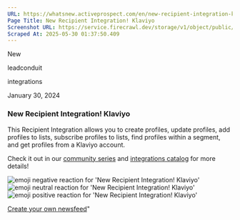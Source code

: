 ```yaml
---
URL: https://whatsnew.activeprospect.com/en/new-recipient-integration-klaviyo
Page Title: New Recipient Integration! Klaviyo
Screenshot URL: https://service.firecrawl.dev/storage/v1/object/public/media/screenshot-5b5c0e91-b92c-46e4-9a1c-5768603208f0.png
Scraped At: 2025-05-30 01:37:50.409
---
```

New






leadconduit





integrations



January 30, 2024

### New Recipient Integration! Klaviyo

This Recipient Integration allows you to create profiles, update profiles, add profiles to lists, subscribe profiles to lists, find profiles within a segment, and get profiles from a Klaviyo account.

Check it out in our [community series](https://community.activeprospect.com/series/5310055) and [integrations catalog](https://activeprospect.com/leadconduit/integrations/klaviyo/) for more details!

![emoji negative reaction for 'New Recipient Integration! Klaviyo'](https://app.getbeamer.com/images/emojiNeg.svg)![emoji neutral reaction for 'New Recipient Integration! Klaviyo'](https://app.getbeamer.com/images/emojiNeut.svg)![emoji positive reaction for 'New Recipient Integration! Klaviyo'](https://app.getbeamer.com/images/emojiPos.svg)

[Create your own newsfeed](https://www.getbeamer.com/?ref=watermark_MErKJCnu12412_public&company=ActiveProspect&watermarkRef=create&utm_term=MErKJCnu12412&utm_content=ActiveProspect&utm_source=standalone&utm_medium=footer&utm_campaign=create)"

